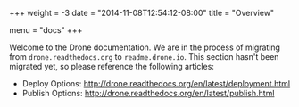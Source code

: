 +++
weight = -3
date = "2014-11-08T12:54:12-08:00"
title = "Overview"

menu = "docs"
+++

Welcome to the Drone documentation. We are in the process of migrating from `drone.readthedocs.org` to `readme.drone.io`. This section hasn't been migrated yet, so please reference the following articles:

* Deploy Options: http://drone.readthedocs.org/en/latest/deployment.html
* Publish Options: http://drone.readthedocs.org/en/latest/publish.html